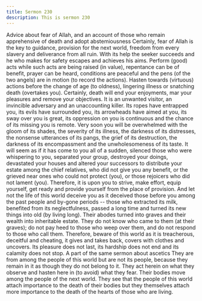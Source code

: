 ```yaml
---
title: Sermon 230
description: This is sermon 230
---
```


Advice about fear of Allah, and an account of those who remain
apprehensive of death and adopt abstemiousness
Certainly, fear of Allah is the key to guidance, provision for the next world, freedom from
every slavery and deliverance from all ruin. With its help the seeker succeeds and he who
makes for safety escapes and achieves his aims.
Perform (good) acts while such acts are being raised (in value), repentance can be of benefit,
prayer can be heard, conditions are peaceful and the pens (of the two angels) are in motion (to
record the actions).
Hasten towards (virtuous) actions before the change of age (to oldness), lingering illness or
snatching death (overtakes you). Certainly, death will end your enjoyments, mar your
pleasures and remove your objectives.
It is an unwanted visitor, an invincible adversary and an unaccounting killer. Its ropes have
entrapped you, its evils have surrounded you, its arrowheads have aimed at you, its sway over
you is great, its oppression on you is continuous and the chance of its missing you is remote.
Very soon you will be overwhelmed with the gloom of its shades, the severity of its illness,
the darkness of its distresses, the nonsense utterances of its pangs, the grief of its destruction,
the darkness of its encompassment and the unwholesomeness of its taste.
It will seem as if it has come to you all of a sudden, silenced those who were whispering to
you, separated your group, destroyed your doings, devastated your houses and altered your
successors to distribute your estate among the chief relatives, who did not give you any
benefit, or the grieved near ones who could not protect (you), or those rejoicers who did not
lament (you).
Therefore, it is upon you to strive, make effort, equip yourself, get ready and provide yourself
from the place of provision. And let not the life of this world deceive you as it deceived those
before you among the past people and by-gone periods -- those who extracted its milk,
benefited from its neglectfulness, passed a long time and turned its new things into old (by
living long). Their abodes turned into graves and their wealth into inheritable estate.
They do not know who came to them (at their graves); do not pay heed to those who weep
over them, and do not respond to those who call them. Therefore, beware of this world as it is
treacherous, deceitful and cheating, it gives and takes back, covers with clothes and uncovers.
Its pleasure does not last, its hardship does not end and its calamity does not stop.
A part of the same sermon about ascetics
They are from among the people of this world but are not its people, because they remain in it
as though they do not belong to it. They act herein on what they observe and hasten here in
(to avoid) what they fear. Their bodies move among the people of the next world. They see
that the people of this world attach importance to the death of their bodies but they
themselves attach more importance to the death of the hearts of those who are living.